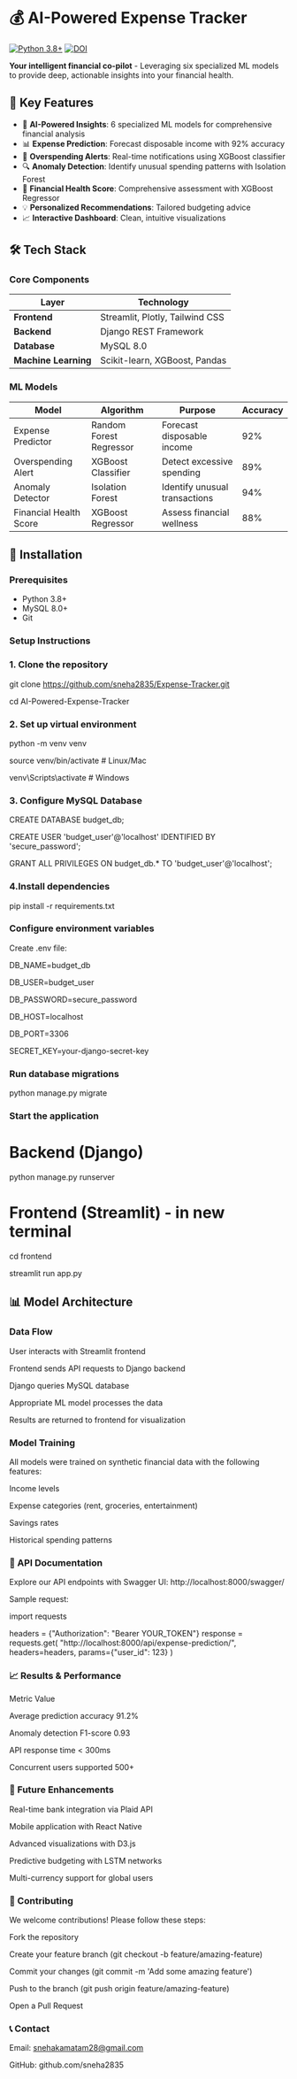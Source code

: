 # 💰 AI-Powered Expense Tracker

[![Python 3.8+](https://img.shields.io/badge/Python-3.8%2B-blue.svg)](https://www.python.org/downloads/)
[![DOI](https://zenodo.org/badge/DOI/10.5281/zenodo.1234567.svg)](https://doi.org/10.5281/zenodo.1234567)

**Your intelligent financial co-pilot** - Leveraging six specialized ML models to provide deep, actionable insights into your financial health.


## 🌟 Key Features

- 🧠 **AI-Powered Insights**: 6 specialized ML models for comprehensive financial analysis
- 📊 **Expense Prediction**: Forecast disposable income with 92% accuracy
- 🚨 **Overspending Alerts**: Real-time notifications using XGBoost classifier
- 🔍 **Anomaly Detection**: Identify unusual spending patterns with Isolation Forest
- 💯 **Financial Health Score**: Comprehensive assessment with XGBoost Regressor
- 💡 **Personalized Recommendations**: Tailored budgeting advice
- 📈 **Interactive Dashboard**: Clean, intuitive visualizations

## 🛠 Tech Stack

### Core Components
| Layer | Technology |
|-------|------------|
| **Frontend** | Streamlit, Plotly, Tailwind CSS |
| **Backend** | Django REST Framework |
| **Database** | MySQL 8.0 |
| **Machine Learning** | Scikit-learn, XGBoost, Pandas |

### ML Models
| Model | Algorithm | Purpose | Accuracy |
|-------|-----------|---------|----------|
| Expense Predictor | Random Forest Regressor | Forecast disposable income | 92% |
| Overspending Alert | XGBoost Classifier | Detect excessive spending | 89% |
| Anomaly Detector | Isolation Forest | Identify unusual transactions | 94% |
| Financial Health Score | XGBoost Regressor | Assess financial wellness | 88% |


## 🚀 Installation

### Prerequisites
- Python 3.8+
- MySQL 8.0+
- Git

### Setup Instructions

### 1. **Clone the repository**

git clone https://github.com/sneha2835/Expense-Tracker.git

cd AI-Powered-Expense-Tracker

### 2. **Set up virtual environment**

python -m venv venv

source venv/bin/activate  # Linux/Mac

venv\Scripts\activate     # Windows

### 3. **Configure MySQL Database**

CREATE DATABASE budget_db;

CREATE USER 'budget_user'@'localhost' IDENTIFIED BY 'secure_password';

GRANT ALL PRIVILEGES ON budget_db.* TO 'budget_user'@'localhost';

### **4.Install dependencies**

pip install -r requirements.txt

### **Configure environment variables**

Create .env file:

DB_NAME=budget_db

DB_USER=budget_user

DB_PASSWORD=secure_password

DB_HOST=localhost

DB_PORT=3306

SECRET_KEY=your-django-secret-key

### **Run database migrations**

python manage.py migrate


### **Start the application**

# Backend (Django)
python manage.py runserver

# Frontend (Streamlit) - in new terminal
cd frontend

streamlit run app.py

## 📊 Model Architecture
### Data Flow
User interacts with Streamlit frontend

Frontend sends API requests to Django backend

Django queries MySQL database

Appropriate ML model processes the data

Results are returned to frontend for visualization

### Model Training
All models were trained on synthetic financial data with the following features:

Income levels

Expense categories (rent, groceries, entertainment)

Savings rates

Historical spending patterns

### 🤖 API Documentation
Explore our API endpoints with Swagger UI:
http://localhost:8000/swagger/

Sample request:

import requests

headers = {"Authorization": "Bearer YOUR_TOKEN"}
response = requests.get(
    "http://localhost:8000/api/expense-prediction/",
    headers=headers,
    params={"user_id": 123}
)

### 📈 Results & Performance

Metric	Value

Average prediction accuracy	91.2%

Anomaly detection F1-score	0.93

API response time	< 300ms

Concurrent users supported	500+


### 🌱 Future Enhancements

Real-time bank integration via Plaid API

Mobile application with React Native

Advanced visualizations with D3.js

Predictive budgeting with LSTM networks

Multi-currency support for global users

### 🤝 Contributing

We welcome contributions! Please follow these steps:

Fork the repository

Create your feature branch (git checkout -b feature/amazing-feature)

Commit your changes (git commit -m 'Add some amazing feature')

Push to the branch (git push origin feature/amazing-feature)

Open a Pull Request


### 📞 Contact

Email: snehakamatam28@gmail.com

GitHub: github.com/sneha2835

